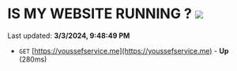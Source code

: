 # IS MY WEBSITE RUNNING ? [![](https://img.shields.io/static/v1?label=Sponsor&message=%E2%9D%A4&logo=GitHub&color=%23fe8e86)](https://github.com/sponsors/<username>)

Last updated: **3/3/2024, 9:48:49 PM**

- `GET` [https://youssefservice.me](https://youssefservice.me) - **Up** (280ms)
